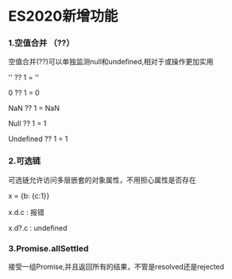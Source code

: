 # ES2020新增功能

### 1.空值合并 （??）

空值合并(??)可以单独监测null和undefined,相对于或操作更加实用

'' ?? 1 =  ''

0 ?? 1 = 0

NaN ?? 1 = NaN

Null ?? 1 = 1

Undefined ?? 1 = 1

### 2.可选链

可选链允许访问多层嵌套的对象属性，不用担心属性是否存在

x = {b: {c:1}}

x.d.c : 报错

x.d?.c : undefined

### 3.Promise.allSettled

接受一组Promise,并且返回所有的结果，不管是resolved还是rejected



